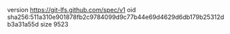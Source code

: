 version https://git-lfs.github.com/spec/v1
oid sha256:511a310e901878fb2c9784099d9c77b44e69d4629d6db179b25312db3a31a55d
size 9523
